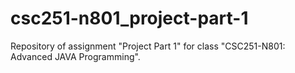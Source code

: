 # csc251-n801_project-part-1
 Repository of assignment "Project Part 1" for class "CSC251-N801: Advanced JAVA Programming".
